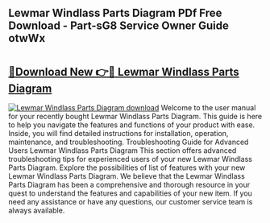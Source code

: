 ## Lewmar Windlass Parts Diagram PDf Free Download - Part-sG8 Service Owner Guide otwWx

# <h2><a href="http://dfqw5nq.blite.top/?on=Lewmar+Windlass+Parts+Diagram">🔗Download New 👉🔴 Lewmar Windlass Parts Diagram</a></h2>

[![Lewmar Windlass Parts Diagram download](https://i.imgur.com/lujVjoI.png)](http://dfqw5nq.blite.top/?on=Lewmar+Windlass+Parts+Diagram)
Welcome to the user manual for your recently bought Lewmar Windlass Parts Diagram. This guide is here to help you navigate the features and functions of your product with ease. Inside, you will find detailed instructions for installation, operation, maintenance, and troubleshooting. Troubleshooting Guide for Advanced Users Lewmar Windlass Parts Diagram This section offers advanced troubleshooting tips for experienced users of your new Lewmar Windlass Parts Diagram. Explore the possibilities of list of features with your new Lewmar Windlass Parts Diagram. We believe that the Lewmar Windlass Parts Diagram has been a comprehensive and thorough resource in your quest to understand the features and capabilities of your new item. If you need any assistance or have any questions, our customer service team is always available.
